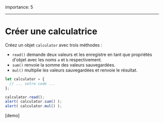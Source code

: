 importance: 5

---

# Créer une calculatrice

Créez un objet `calculator` avec trois méthodes :

- `read()` demande deux valeurs et les enregistre en tant que propriétés d'objet avec les noms `a` et `b` respectivement.
- `sum()` renvoie la somme des valeurs sauvegardées.
- `mul()` multiplie les valeurs sauvegardées et renvoie le résultat.

```js
let calculator = {
  // ... votre code ...
};

calculator.read();
alert( calculator.sum() );
alert( calculator.mul() );
```

[demo]
